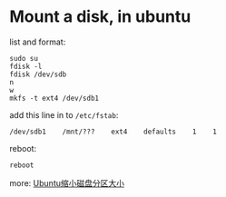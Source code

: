 # Mount a disk, in ubuntu

list and format:
```
sudo su
fdisk -l
fdisk /dev/sdb
n
w
mkfs -t ext4 /dev/sdb1
```

add this line in to `/etc/fstab`:
```
/dev/sdb1    /mnt/???    ext4    defaults    1    1
```

reboot:
```
reboot
```

more:
[Ubuntu缩小磁盘分区大小](https://blog.csdn.net/u012291393/article/details/78636456?utm_source=blogxgwz2)

